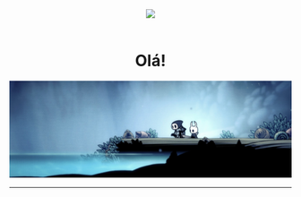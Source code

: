 <div id="header" align="center">
  <img src="https://media.giphy.com/media/cNMvigKJK2fVfEHtDh/giphy.gif" width="128"/>
</div>

<div id="badges" align="center">
  <img src="https://komarev.com/ghpvc/?username=Nepoun&style=flat-square&color=blue" alt=""/>
</div>

<h1 align="center">
  Olá!
</h1>
<div align="center">
  <img src="media/banner.jpg"/>
</div>

---
